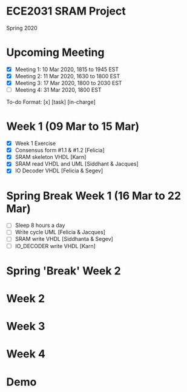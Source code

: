 # ECE2031 SRAM Project
Spring 2020

# Upcoming Meeting
- [x] Meeting 1: 10 Mar 2020, 1815 to 1945 EST
- [x] Meeting 2: 11 Mar 2020, 1630 to 1800 EST
- [x] Meeting 3: 17 Mar 2020, 1800 to 2030 EST
- [ ] Meeting 4: 31 Mar 2020, 1800 EST

To-do Format: [x] [task] [in-charge] 
# Week 1 (09 Mar to 15 Mar)
- [x] Week 1 Exercise 
- [x] Consensus form #1.1 & #1.2 [Felicia]
- [x] SRAM skeleton VHDL [Karn]
- [x] SRAM read VHDL and UML [Siddhant & Jacques]
- [x] IO Decoder VHDL [Felicia & Segev]

# Spring Break Week 1 (16 Mar to 22 Mar)
- [ ] Sleep 8 hours a day
- [ ] Write cycle UML [Felicia & Jacques]
- [ ] SRAM write VHDL [Siddhanta & Segev]
- [ ] IO_DECODER write VHDL [Karn]

# Spring 'Break' Week 2

# Week 2

# Week 3

# Week 4

# Demo
